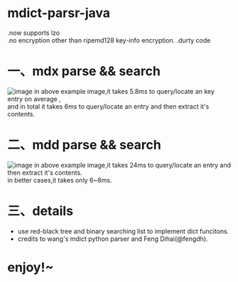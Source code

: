 # mdict-parsr-java
.now supports lzo  
.no encryption other than ripemd128 key-info encryption.
.durty code
# 一、mdx parse && search
![image](https://github.com/KnIfER/mdict-parsr-java/raw/master/screenshot/Screenshot1.png)
in above example image,it takes 5.8ms to query/locate an key entry on average ,  
and in total it takes 6ms to query/locate an entry and then extract it's contents.

# 二、mdd parse && search
![image](https://github.com/KnIfER/mdict-parsr-java/raw/master/screenshot/Screenshot2.png)
in above example image,it takes 24ms to query/locate an entry and then extract it's contents.  
in better cases,it takes only 6~8ms.  

# 三、details
* use red-black tree and binary searching list to implement dict funcitons.  
* credits to wang's mdict python parser and Feng Dihai(@fengdh).  

# enjoy!~
